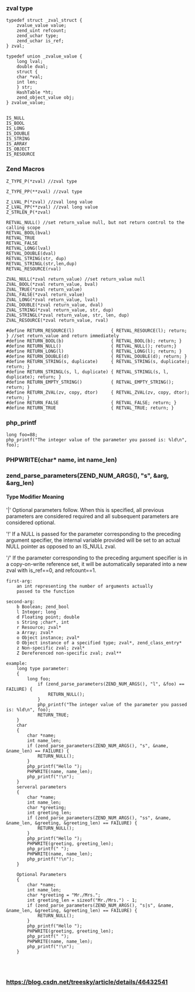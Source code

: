 ### zval type
```
typedef struct _zval_struct {
	zvalue_value value;
	zend_uint refcount;
	zend_uchar type;
	zend_uchar is_ref;
} zval;

typedef union _zvalue_value {
	long lval;
	double dval;
	struct {
	char *val;
	int len;
	} str;
	HashTable *ht;
	zend_object_value obj;
} zvalue_value;


IS_NULL
IS_BOOL
IS_LONG
IS_DOUBLE
IS_STRING
IS_ARRAY
IS_OBJECT
IS_RESOURCE
```


### Zend Macros
```
Z_TYPE_P(*zval) //zval type 

Z_TYPE_PP(**zval) //zval type 

Z_LVAL_P(*zval) //zval long value
Z_LVAL_PP(**zval) //zval long value
Z_STRLEN_P(*zval)

RETVAL_NULL() //set return_value null, but not return control to the calling scope
RETVAL_BOOL(bval)
RETVAL_TRUE
RETVAL_FALSE
RETVAL_LONG(lval)
RETVAL_DOUBLE(dval)
RETVAL_STRING(str, dup)
RETVAL_STRINGL(str,len,dup)
RETVAL_RESOURCE(rval)

ZVAL_NULL(*zval return_value) //set return_value null
ZVAL_BOOL(*zval return_value, bval) 
ZVAL_TRUE(*zval return_value) 
ZVAL_FALSE(*zval return_value) 
ZVAL_LONG(*zval return_value, lval) 
ZVAL_DOUBLE(*zval return_value, dval) 
ZVAL_STRING(*zval return_value, str, dup) 
ZVAL_STRINGL(*zval return_value, str, len, dup)
ZVAL_RESOURCE(*zval return_value, rval) 

#define RETURN_RESOURCE(l)              { RETVAL_RESOURCE(l); return; } //set return_value and return immediately
#define RETURN_BOOL(b)                  { RETVAL_BOOL(b); return; }
#define RETURN_NULL()                   { RETVAL_NULL(); return;}
#define RETURN_LONG(l)                  { RETVAL_LONG(l); return; }
#define RETURN_DOUBLE(d)                { RETVAL_DOUBLE(d); return; }
#define RETURN_STRING(s, duplicate)     { RETVAL_STRING(s, duplicate); return; }
#define RETURN_STRINGL(s, l, duplicate) { RETVAL_STRINGL(s, l, duplicate); return; }
#define RETURN_EMPTY_STRING()           { RETVAL_EMPTY_STRING(); return; }
#define RETURN_ZVAL(zv, copy, dtor)     { RETVAL_ZVAL(zv, copy, dtor); return; }
#define RETURN_FALSE                    { RETVAL_FALSE; return; }
#define RETURN_TRUE						{ RETVAL_TRUE; return; }
```

### php_printf
```
long foo=88;
php_printf("The integer value of the parameter you passed is: %ld\n", foo);
```

###	PHPWRITE(char* name, int name_len)


### zend_parse_parameters(ZEND_NUM_ARGS(), "s", &arg, &arg_len)

#### Type Modifier 		Meaning
'|' 				Optional parameters follow. When this is specified, all
					previous parameters are considered required and all
					subsequent parameters are considered optional.

'!' 				If a NULL is passed for the parameter corresponding to the
					preceding argument specifier, the internal variable provided
					will be set to an actual NULL pointer as opposed to an IS_NULL zval.

'/' 				If the parameter corresponding to the preceding argument
					specifier is in a copy-on-write reference set, it will be
					automatically separated into a new zval with is_ref==0, and
					refcount==1.

```
first-arg:
	an int representing the number of arguments actually
	passed to the function

second-arg:
	b Boolean; zend_bool
	l Integer; long
	d Floating point; double
	s String ;char*, int
	r Resource; zval*
	a Array; zval*
	o Object instance; zval*
	O Object instance of a specified type; zval*, zend_class_entry*
	z Non-specific zval; zval*
	Z Dereferenced non-specific zval; zval**

example:
	long type parameter:
	{
		long foo;
			if (zend_parse_parameters(ZEND_NUM_ARGS(), "l", &foo) == FAILURE) {
				RETURN_NULL();
			}
			php_printf("The integer value of the parameter you passed is: %ld\n", foo);
			RETURN_TRUE;
	}
	char 
	{
		char *name;
		int name_len;
		if (zend_parse_parameters(ZEND_NUM_ARGS(), "s", &name, &name_len) == FAILURE) {
			RETURN_NULL();
		}
		php_printf("Hello ");
		PHPWRITE(name, name_len);
		php_printf("!\n");
	}
	serveral parameters
	{
		char *name;
		int name_len;
		char *greeting;
		int greeting_len;
		if (zend_parse_parameters(ZEND_NUM_ARGS(), "ss", &name, &name_len, &greeting, &greeting_len) == FAILURE) {
			RETURN_NULL();
		}
		php_printf("Hello ");
		PHPWRITE(greeting, greeting_len);
		php_printf(" ");
		PHPWRITE(name, name_len);
		php_printf("!\n");
	}
	
	Optional Parameters
	{
		char *name;
		int name_len;
		char *greeting = "Mr./Mrs.";
		int greeting_len = sizeof("Mr./Mrs.") - 1;
		if (zend_parse_parameters(ZEND_NUM_ARGS(), "s|s", &name, &name_len, &greeting, &greeting_len) == FAILURE) {
			RETURN_NULL();
		}
		php_printf("Hello ");
		PHPWRITE(greeting, greeting_len);
		php_printf(" ");
		PHPWRITE(name, name_len);
		php_printf("!\n");
	}


	
```

### https://blog.csdn.net/treesky/article/details/46432541
